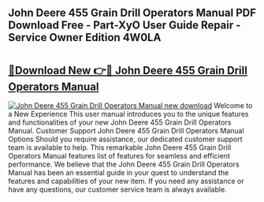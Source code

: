 ## John Deere 455 Grain Drill Operators Manual PDF Download Free - Part-XyO User Guide Repair - Service Owner Edition 4W0LA

# <h2><a href="http://bc88102.oget.top/?id=John+Deere+455+Grain+Drill+Operators+Manual">🔗Download New 👉🔴 John Deere 455 Grain Drill Operators Manual</a></h2>

[![John Deere 455 Grain Drill Operators Manual new download](https://i.imgur.com/5g1atiW.png)](http://bc88102.oget.top/?id=John+Deere+455+Grain+Drill+Operators+Manual)
Welcome to a New Experience This user manual introduces you to the unique features and functionalities of your new John Deere 455 Grain Drill Operators Manual. Customer Support John Deere 455 Grain Drill Operators Manual Options Should you require assistance, our dedicated customer support team is available to help. This remarkable John Deere 455 Grain Drill Operators Manual features list of features for seamless and efficient performance. We believe that the John Deere 455 Grain Drill Operators Manual has been an essential guide in your quest to understand the features and capabilities of your new item. If you need any assistance or have any questions, our customer service team is always available.
